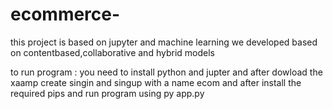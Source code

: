 # ecommerce-
this project is based on jupyter and machine learning 
we developed based on contentbased,collaborative and hybrid models 

to run program :
you need to install python and jupter 
and after dowload the xaamp
create singin and singup with a name ecom
and after install the required pips
and run program using 
py app.py
